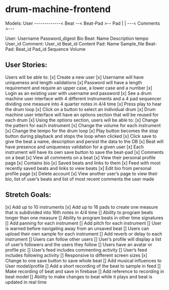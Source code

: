 # drum-machine-frontend

Models:
User -------------< Beat --< Beat-Pad >-- Pad
   |                |
   ---< Comments >---

User:
    Username
    Password_digest
    Bio
Beat:
    Name
    Description
    tempo
    User_id
Comment:
    User_id
    Beat_id
    Content
Pad:
    Name
    Sample_file
Beat-Pad:
    Beat_id
    Pad_id
    Sequence
    Volume

## User Stories:
Users will be able to:
[x] Create a new user
[x] Username will have uniqueness and length validations
    [x] Password will have a length requirement and require an upper case, a lower case and a number
    [x] Login as an existing user with username and password
[x] See a drum machine user interface with 4 different instruments and a 4 pad sequencer dividing one measure into 4 quarter notes in 4/4 time
[x] Press play to hear the drum loop
[x] Click on a button to select an individual drum
[x] Drum machine user interface will have an options section that will be reused for each drum
[x] Using the options section, users will be able to:
    [x] Change the pattern for each instrument
    [x] Change the volume for each instrument
    [x] Change the tempo for the drum loop
    [x] Play button becomes the stop button during playback and stops the loop when clicked
    [x] Click save to give the beat a name, description and persist the data to the DB
[x] Beat will have presence and uniqueness validation for a given user
[x] Each instrument will have its own save button to save the beat-pad
[x]  Comments on a beat
[x]  View all comments on a beat
[x] View their personal profile page
    [x] Contains bio
    [x] Saved beats and links to them
    [x] Feed with most recently saved beats and links to view beats
[x] Edit bio from personal profile page
[x] Delete account
[x] View another user’s page to view their bio, list of user’s beats and list of most recent comments the user made

## Stretch Goals:
[x] Add up to 10 instruments
[x] Add up to 16 pads to create one measure that is subdivided into 16th notes in 4/4 time
[] Ability to program beats longer than one measure
[] Ability to program beats in other time signatures
[] Add panning for each instrument
[] Add pitch for each instrument
[] User is warned before navigating away from an unsaved beat
[] Users can upload their own sample for each instrument
[] Add reverb or delay to each instrument
[] Users can follow other users
[] User’s profile will display a list of user’s followers and the users they follow
[] Users have an avatar or profile pic
[] User’s feed includes commenting activity
[] User’s feed includes following activity
[] Responsive to different screen sizes
[x] Change to one save button to save whole beat
[] Add musical influences to User model/profile
[] Add a short recording of the beat to sample in feed
    [] Make recording of beat and save in firebase
    [] Add reference to recording in beat model
[] Ability to make changes to beat while it plays and beat is updated in real time
